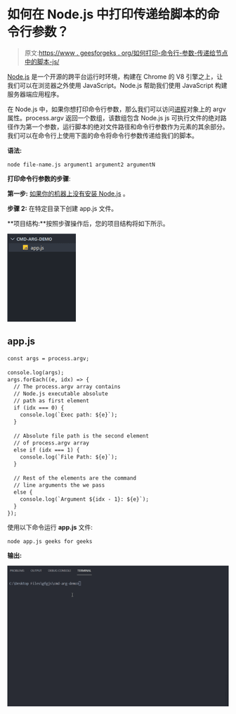 # 如何在 Node.js 中打印传递给脚本的命令行参数？

> 原文:[https://www . geesforgeks . org/如何打印-命令行-参数-传递给节点中的脚本-js/](https://www.geeksforgeeks.org/how-to-print-command-line-arguments-passed-to-the-script-in-node-js/)

[Node.js](https://www.geeksforgeeks.org/nodejs-tutorials/) 是一个开源的跨平台运行时环境，构建在 Chrome 的 V8 引擎之上，让我们可以在浏览器之外使用 JavaScript。Node.js 帮助我们使用 JavaScript 构建服务器端应用程序。

在 Node.js 中，如果你想打印命令行参数，那么我们可以访问[进程](https://www.geeksforgeeks.org/node-js-process-object/)对象上的 argv 属性。process.argv 返回一个数组，该数组包含 Node.js js 可执行文件的绝对路径作为第一个参数，运行脚本的绝对文件路径和命令行参数作为元素的其余部分。我们可以在命令行上使用下面的命令将命令行参数传递给我们的脚本。

**语法:**

```
node file-name.js argument1 argument2 argumentN
```

**打印命令行参数的步骤**:

**第一步:** [如果你的机器上没有安装 Node.js](https://www.geeksforgeeks.org/installation-of-node-js-on-windows/) 。

**步骤 2:** 在特定目录下创建 app.js 文件。

**项目结构:**按照步骤操作后，您的项目结构将如下所示。

![](img/2b3c7191f28e092d0972e2677f2c962a.png)

## app.js

```
const args = process.argv;

console.log(args);
args.forEach((e, idx) => {
  // The process.argv array contains
  // Node.js executable absolute
  // path as first element
  if (idx === 0) {
    console.log(`Exec path: ${e}`);
  }

  // Absolute file path is the second element
  // of process.argv array
  else if (idx === 1) {
    console.log(`File Path: ${e}`);
  }

  // Rest of the elements are the command
  // line arguments the we pass
  else {
    console.log(`Argument ${idx - 1}: ${e}`);
  }
});
```

使用以下命令运行 **app.js** 文件:

```
node app.js geeks for geeks
```

**输出:**

![](img/433f72eb351d3a085db181e25261f05a.png)
